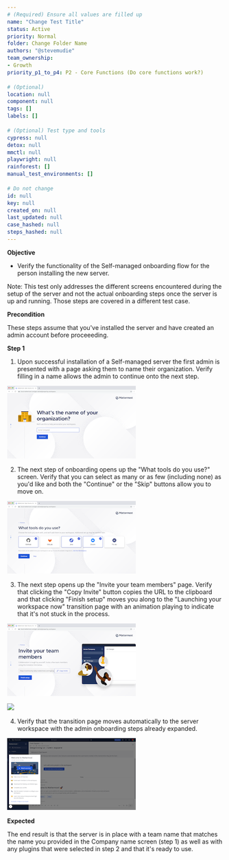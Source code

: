 ```yaml
---
# (Required) Ensure all values are filled up
name: "Change Test Title"
status: Active
priority: Normal
folder: Change Folder Name
authors: "@stevemudie"
team_ownership: 
- Growth
priority_p1_to_p4: P2 - Core Functions (Do core functions work?)

# (Optional)
location: null
component: null
tags: []
labels: []

# (Optional) Test type and tools
cypress: null
detox: null
mmctl: null
playwright: null
rainforest: []
manual_test_environments: []

# Do not change
id: null
key: null
created_on: null
last_updated: null
case_hashed: null
steps_hashed: null
---
```


**Objective**

- Verify the functionality of the Self-managed onboarding flow for the person installing the new server.

Note: This test only addresses the different screens encountered during the setup of the server and not the actual onboarding steps once the server is up and running. Those steps are covered in a different test case.

**Precondition**

These steps assume that you've installed the server and have created an admin account before proceeeding.

**Step 1**

1. Upon successful installation of a Self-managed server the first admin is presented with a page asking them to name their organization. Verify filling in a name allows the admin to continue onto the next step.

![](https://raw.githubusercontent.com/mattermost/mattermost-test-management/main/data/asset/self-managed-onboarding/onboarding_org_name_screen.png)

2. The next step of onboarding opens up the "What tools do you use?" screen. Verify that you can select as many or as few (including none) as you'd like and both the "Continue" or the "Skip" buttons allow you to move on.

![](https://raw.githubusercontent.com/mattermost/mattermost-test-management/main/data/asset/self-managed-onboarding/onboarding_tools_screen.png)

3. The next step opens up the "Invite your team members" page. Verify that clicking the "Copy Invite" button copies the URL to the clipboard and that clicking "Finish setup" moves you along to the "Launching your workspace now" transition page with an animation playing to indicate that it's not stuck in the process.

![](https://raw.githubusercontent.com/mattermost/mattermost-test-management/main/data/asset/self-managed-onboarding/onboarding_invite_screen.png)

![](https://raw.githubusercontent.com/mattermost/mattermost-test-management/main/data/asset/self-managed-onboarding/onboarding_transition_screen.png)

4. Verify that the transition page moves automatically to the server workspace with the admin onboarding steps already expanded.

![](https://raw.githubusercontent.com/mattermost/mattermost-test-management/main/data/asset/self-managed-onboarding/onboarding_product_landing_screen.png)

**Expected**

The end result is that the server is in place with a team name that matches the name you provided in the Company name screen (step 1) as well as with any plugins that were selected in step 2 and that it's ready to use.
